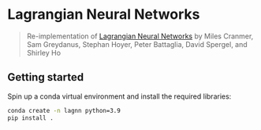 # Lagrangian Neural Networks
> Re-implementation of <a href='https://arxiv.org/abs/2003.04630'>Lagrangian Neural Networks</a> by Miles Cranmer, Sam Greydanus, Stephan Hoyer, Peter Battaglia, David Spergel, and Shirley Ho


## Getting started

Spin up a conda virtual environment and install the required libraries:

```bash
conda create -n lagnn python=3.9
pip install .
```


